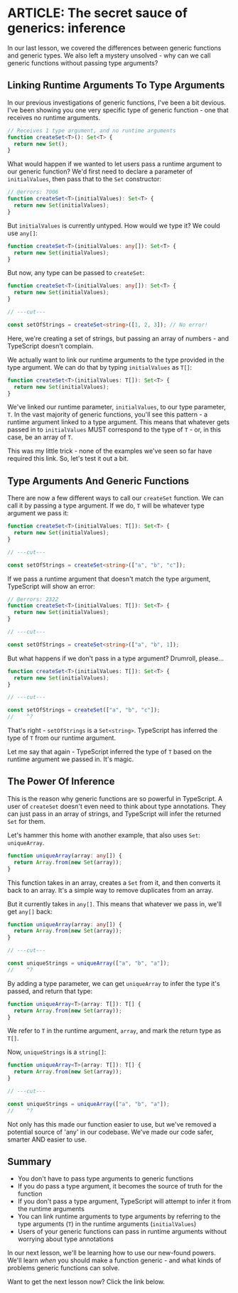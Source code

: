 # ARTICLE: The secret sauce of generics: inference

In our last lesson, we covered the differences between generic functions and generic types. We also left a mystery unsolved - why can we call generic functions without passing type arguments?

## Linking Runtime Arguments To Type Arguments

In our previous investigations of generic functions, I've been a bit devious. I've been showing you one very specific type of generic function - one that receives no runtime arguments.

```ts twoslash
// Receives 1 type argument, and no runtime arguments
function createSet<T>(): Set<T> {
  return new Set();
}
```

What would happen if we wanted to let users pass a runtime argument to our generic function? We'd first need to declare a parameter of `initialValues`, then pass that to the `Set` constructor:

```ts twoslash
// @errors: 7006
function createSet<T>(initialValues): Set<T> {
  return new Set(initialValues);
}
```

But `initialValues` is currently untyped. How would we type it? We could use `any[]`:

```ts twoslash
function createSet<T>(initialValues: any[]): Set<T> {
  return new Set(initialValues);
}
```

But now, any type can be passed to `createSet`:

```ts twoslash
function createSet<T>(initialValues: any[]): Set<T> {
  return new Set(initialValues);
}

// ---cut---

const setOfStrings = createSet<string>([1, 2, 3]); // No error!
```

Here, we're creating a set of strings, but passing an array of numbers - and TypeScript doesn't complain.

We actually want to link our runtime arguments to the type provided in the type argument. We can do that by typing `initialValues` as `T[]`:

```ts twoslash
function createSet<T>(initialValues: T[]): Set<T> {
  return new Set(initialValues);
}
```

We've linked our runtime parameter, `initialValues`, to our type parameter, `T`. In the vast majority of generic functions, you'll see this pattern - a runtime argument linked to a type argument. This means that whatever gets passed in to `initialValues` MUST correspond to the type of `T` - or, in this case, be an array of `T`.

This was my little trick - none of the examples we've seen so far have required this link. So, let's test it out a bit.

## Type Arguments And Generic Functions

There are now a few different ways to call our `createSet` function. We can call it by passing a type argument. If we do, `T` will be whatever type argument we pass it:

```ts twoslash
function createSet<T>(initialValues: T[]): Set<T> {
  return new Set(initialValues);
}

// ---cut---

const setOfStrings = createSet<string>(["a", "b", "c"]);
```

If we pass a runtime argument that doesn't match the type argument, TypeScript will show an error:

```ts twoslash
// @errors: 2322
function createSet<T>(initialValues: T[]): Set<T> {
  return new Set(initialValues);
}

// ---cut---

const setOfStrings = createSet<string>(["a", "b", 1]);
```

But what happens if we don't pass in a type argument? Drumroll, please...

```ts twoslash
function createSet<T>(initialValues: T[]): Set<T> {
  return new Set(initialValues);
}

// ---cut---

const setOfStrings = createSet(["a", "b", "c"]);
//    ^?
```

That's right - `setOfStrings` is a `Set<string>`. TypeScript has inferred the type of `T` from our runtime argument.

Let me say that again - TypeScript inferred the type of `T` based on the runtime argument we passed in. It's magic.

## The Power Of Inference

This is the reason why generic functions are so powerful in TypeScript. A user of `createSet` doesn't even need to think about type annotations. They can just pass in an array of strings, and TypeScript will infer the returned `Set` for them.

Let's hammer this home with another example, that also uses `Set`: `uniqueArray`.

```ts twoslash
function uniqueArray(array: any[]) {
  return Array.from(new Set(array));
}
```

This function takes in an array, creates a `Set` from it, and then converts it back to an array. It's a simple way to remove duplicates from an array.

But it currently takes in `any[]`. This means that whatever we pass in, we'll get `any[]` back:

```ts twoslash
function uniqueArray(array: any[]) {
  return Array.from(new Set(array));
}

// ---cut---

const uniqueStrings = uniqueArray(["a", "b", "a"]);
//    ^?
```

By adding a type parameter, we can get `uniqueArray` to infer the type it's passed, and return that type:

```ts twoslash
function uniqueArray<T>(array: T[]): T[] {
  return Array.from(new Set(array));
}
```

We refer to `T` in the runtime argument, `array`, and mark the return type as `T[]`.

Now, `uniqueStrings` is a `string[]`:

```ts twoslash
function uniqueArray<T>(array: T[]): T[] {
  return Array.from(new Set(array));
}

// ---cut---

const uniqueStrings = uniqueArray(["a", "b", "a"]);
//    ^?
```

Not only has this made our function easier to use, but we've removed a potential source of 'any' in our codebase. We've made our code safer, smarter AND easier to use.

## Summary

- You don't have to pass type arguments to generic functions
- If you do pass a type argument, it becomes the source of truth for the function
- If you don't pass a type argument, TypeScript will attempt to infer it from the runtime arguments
- You can link runtime arguments to type arguments by referring to the type arguments (`T`) in the runtime arguments (`initialValues`)
- Users of your generic functions can pass in runtime arguments without worrying about type annotations

In our next lesson, we'll be learning how to use our new-found powers. We'll learn _when_ you should make a function generic - and what kinds of problems generic functions can solve.

Want to get the next lesson now? Click the link below.
